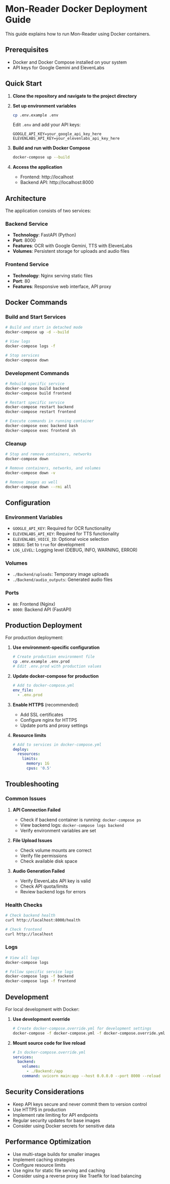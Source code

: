 # Mon-Reader Docker Deployment Guide

This guide explains how to run Mon-Reader using Docker containers.

## Prerequisites

- Docker and Docker Compose installed on your system
- API keys for Google Gemini and ElevenLabs

## Quick Start

1. **Clone the repository and navigate to the project directory**

2. **Set up environment variables**
   ```bash
   cp .env.example .env
   ```
   Edit `.env` and add your API keys:
   ```
   GOOGLE_API_KEY=your_google_api_key_here
   ELEVENLABS_API_KEY=your_elevenlabs_api_key_here
   ```

3. **Build and run with Docker Compose**
   ```bash
   docker-compose up --build
   ```

4. **Access the application**
   - Frontend: http://localhost
   - Backend API: http://localhost:8000

## Architecture

The application consists of two services:

### Backend Service
- **Technology**: FastAPI (Python)
- **Port**: 8000
- **Features**: OCR with Google Gemini, TTS with ElevenLabs
- **Volumes**: Persistent storage for uploads and audio files

### Frontend Service  
- **Technology**: Nginx serving static files
- **Port**: 80
- **Features**: Responsive web interface, API proxy

## Docker Commands

### Build and Start Services
```bash
# Build and start in detached mode
docker-compose up -d --build

# View logs
docker-compose logs -f

# Stop services
docker-compose down
```

### Development Commands
```bash
# Rebuild specific service
docker-compose build backend
docker-compose build frontend

# Restart specific service
docker-compose restart backend
docker-compose restart frontend

# Execute commands in running container
docker-compose exec backend bash
docker-compose exec frontend sh
```

### Cleanup
```bash
# Stop and remove containers, networks
docker-compose down

# Remove containers, networks, and volumes
docker-compose down -v

# Remove images as well
docker-compose down --rmi all
```

## Configuration

### Environment Variables
- `GOOGLE_API_KEY`: Required for OCR functionality
- `ELEVENLABS_API_KEY`: Required for TTS functionality  
- `ELEVENLABS_VOICE_ID`: Optional voice selection
- `DEBUG`: Set to `true` for development
- `LOG_LEVEL`: Logging level (DEBUG, INFO, WARNING, ERROR)

### Volumes
- `./Backend/uploads`: Temporary image uploads
- `./Backend/audio_outputs`: Generated audio files

### Ports
- `80`: Frontend (Nginx)
- `8000`: Backend API (FastAPI)

## Production Deployment

For production deployment:

1. **Use environment-specific configuration**
   ```bash
   # Create production environment file
   cp .env.example .env.prod
   # Edit .env.prod with production values
   ```

2. **Update docker-compose for production**
   ```yaml
   # Add to docker-compose.yml
   env_file:
     - .env.prod
   ```

3. **Enable HTTPS** (recommended)
   - Add SSL certificates
   - Configure nginx for HTTPS
   - Update ports and proxy settings

4. **Resource limits**
   ```yaml
   # Add to services in docker-compose.yml
   deploy:
     resources:
       limits:
         memory: 1G
         cpus: '0.5'
   ```

## Troubleshooting

### Common Issues

1. **API Connection Failed**
   - Check if backend container is running: `docker-compose ps`
   - View backend logs: `docker-compose logs backend`
   - Verify environment variables are set

2. **File Upload Issues**
   - Check volume mounts are correct
   - Verify file permissions
   - Check available disk space

3. **Audio Generation Failed**
   - Verify ElevenLabs API key is valid
   - Check API quota/limits
   - Review backend logs for errors

### Health Checks
```bash
# Check backend health
curl http://localhost:8000/health

# Check frontend
curl http://localhost
```

### Logs
```bash
# View all logs
docker-compose logs

# Follow specific service logs
docker-compose logs -f backend
docker-compose logs -f frontend
```

## Development

For local development with Docker:

1. **Use development override**
   ```bash
   # Create docker-compose.override.yml for development settings
   docker-compose -f docker-compose.yml -f docker-compose.override.yml up
   ```

2. **Mount source code for live reload**
   ```yaml
   # In docker-compose.override.yml
   services:
     backend:
       volumes:
         - ./Backend:/app
       command: uvicorn main:app --host 0.0.0.0 --port 8000 --reload
   ```

## Security Considerations

- Keep API keys secure and never commit them to version control
- Use HTTPS in production
- Implement rate limiting for API endpoints
- Regular security updates for base images
- Consider using Docker secrets for sensitive data

## Performance Optimization

- Use multi-stage builds for smaller images
- Implement caching strategies
- Configure resource limits
- Use nginx for static file serving and caching
- Consider using a reverse proxy like Traefik for load balancing